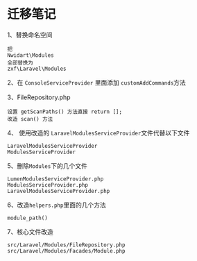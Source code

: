 # 迁移笔记

1、替换命名空间

```
把
Nwidart\Modules
全部替换为
zxf\Laravel\Modules
```

2、在 `ConsoleServiceProvider` 里面添加 `customAddCommands`方法

3、FileRepository.php

```
设置 getScanPaths() 方法直接 return [];
改造 scan() 方法
```

4、 使用改造的 `LaravelModulesServiceProvider`文件代替以下文件

```
LaravelModulesServiceProvider
ModulesServiceProvider
```

5、删除`Modules`下的几个文件

```
LumenModulesServiceProvider.php
ModulesServiceProvider.php
LaravelModulesServiceProvider.php
```

6、改造`helpers.php`里面的几个方法
```
module_path()
```

7、核心文件改造
```
src/Laravel/Modules/FileRepository.php
src/Laravel/Modules/Facades/Module.php
```

